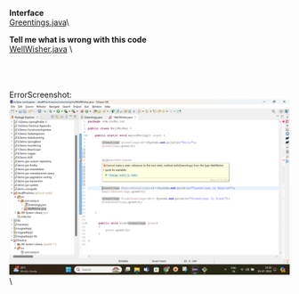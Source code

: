 **Interface**\
[Greentings.java](https://github.com/Rockycta/corejava2/blob/rocky/MyPractices/src/com/rocky/in/Greentings.java)\

**Tell me what is wrong with this code**\
[WellWisher.java](https://github.com/Rockycta/corejava2/blob/rocky/MyPractices/src/com/rocky/in/WellWisher.java)
\

\
\
\
ErrorScreenshot: 
![alt text](https://github.com/Rockycta/corejava2/blob/rocky/MyPractices/Screenshot%20(27).png)\
\



